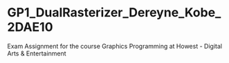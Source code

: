 # GP1_DualRasterizer_Dereyne_Kobe_2DAE10
 Exam Assignment for the course Graphics Programming at Howest - Digital Arts & Entertainment
